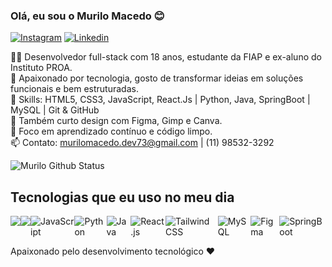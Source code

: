 
### Olá, eu sou o Murilo Macedo 😊

[![Instagram]( 	https://img.shields.io/badge/Instagram-E4405F?style=for-the-badge&logo=instagram&logoColor=white)](https://www.instagram.com/_murilodev/)
[![Linkedin]( 	https://img.shields.io/badge/LinkedIn-0077B5?style=for-the-badge&logo=linkedin&logoColor=white)](https://www.linkedin.com/in/murilo-macedo-8b1567316/)

👨‍💻 Desenvolvedor full-stack com 18 anos, estudante da FIAP e ex-aluno do Instituto PROA. <br>
🚀 Apaixonado por tecnologia, gosto de transformar ideias em soluções funcionais e bem estruturadas. <br>
🧠 Skills: HTML5, CSS3, JavaScript, React.Js | Python, Java, SpringBoot | MySQL | Git & GitHub <br>
🎨 Também curto design com Figma, Gimp e Canva. <br>
🎯 Foco em aprendizado contínuo e código limpo. <br>
📫 Contato: murilomacedo.dev73@gmail.com | (11) 98532-3292



![Murilo Github Status](https://github-readme-stats.vercel.app/api?username=MuriloMacedoSilva&show_icons=true&theme=onedark)

## Tecnologias que eu uso no meu dia

<div style="display: flex"><br>
  <img aling="center" src="https://cdn.jsdelivr.net/gh/devicons/devicon@latest/icons/html5/html5-original.svg" />
  <img aling="center" src="https://cdn.jsdelivr.net/gh/devicons/devicon@latest/icons/css3/css3-original.svg" />
  <img aling="center" alt="JavaScript" src="https://cdn.jsdelivr.net/gh/devicons/devicon@latest/icons/javascript/javascript-original.svg">
  <img aling="center" alt="Python" src="https://cdn.jsdelivr.net/gh/devicons/devicon@latest/icons/python/python-original.svg">
  <img aling="center" alt="Java" src="https://cdn.jsdelivr.net/gh/devicons/devicon@latest/icons/java/java-original.svg">
  <img aling="center" alt="React.js" src="https://cdn.jsdelivr.net/gh/devicons/devicon@latest/icons/react/react-original.svg">
  <img aling="center" alt="Tailwind CSS" src="https://cdn.jsdelivr.net/gh/devicons/devicon@latest/icons/tailwindcss/tailwindcss-original.svg">
  <img aling="center" alt="MySQL" src="https://cdn.jsdelivr.net/gh/devicons/devicon@latest/icons/mysql/mysql-original-wordmark.svg">
  <img aling="center" alt="Figma" src="https://cdn.jsdelivr.net/gh/devicons/devicon@latest/icons/figma/figma-original.svg">
  <img aling="center" alt="SpringBoot" src="https://cdn.jsdelivr.net/gh/devicons/devicon@latest/icons/spring/spring-original.svg">
</div>

Apaixonado pelo desenvolvimento tecnológico ❤️
